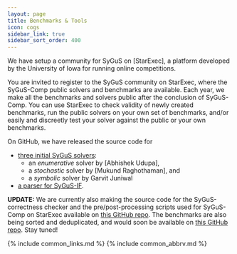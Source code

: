 ```yaml
---
layout: page
title: Benchmarks & Tools
icon: cogs
sidebar_link: true
sidebar_sort_order: 400
---
```


We have setup a community for SyGuS on [StarExec],
a platform developed by the University of Iowa for running online competitions.

You are invited to register to the SyGuS community on StarExec,
where the SyGuS-Comp public solvers and benchmarks are available.
Each year, we make all the benchmarks and solvers public after the conclusion of SyGuS-Comp.
You can use StarExec to check validity of newly created benchmarks,
run the public solvers on your own set of benchmarks,
and/or easily and discreetly test your solver against the public or your own benchmarks.

On GitHub, we have released the source code for
- [three initial SyGuS solvers](https://github.com/rishabhs/sygus-comp14/tree/master/solvers):
    - an _enumerative_ solver by [Abhishek Udupa],
    - a _stochastic_ solver by [Mukund Raghothaman], and
    - a _symbolic_ solver by Garvit Juniwal
- [a parser for SyGuS-IF](https://github.com/rishabhs/sygus-comp14/tree/master/parser/synthlib2parser).

**UPDATE:**
We are currently also making the source code for the SyGuS-correctness checker and
the pre/post-processing scripts used for SyGuS-Comp on StarExec available on
[this GitHub repo](https://github.com/SyGuS-Org/tools).
The benchmarks are also being sorted and deduplicated, and would soon be available on
[this GitHub repo](https://github.com/SyGuS-Org/benchmarks).
Stay tuned!

{% include common_links.md %}
{% include common_abbrv.md %}